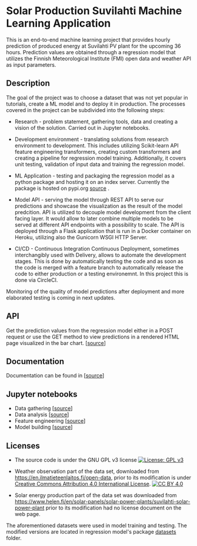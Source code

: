# Solar Production Suvilahti Machine Learning Application

This is an end-to-end machine learning project that provides hourly prediction of produced energy at Suvilahti PV plant for the upcoming 36 hours. Prediction values are obtained through a regression model that utilizes the Finnish Meteorological Institute (FMI) open data and weather API as input parameters.

## Description

The goal of the project was to choose a dataset that was not yet popular in tutorials, create a ML model and to deploy it in production. The processes covered in the project can be subdivided into the following steps:

- Research - problem statement, gathering tools, data and creating a vision of the solution. Carried out in Jupyter notebooks.
- Development environment - translating solutions from research environment to development. This includes utilizing Scikit-learn API feature engineering transformers, creating custom transformers and creating a pipeline for regression model training. Additionally, it covers unit testing, validation of input data and training the regression model.

- ML Application - testing and packaging the regression model as a python package and hosting it on an index server. Currently the package is hosted on pypi.org [source](https://pypi.org/project/solar-prod-suvilahti-ml-model/) .
- Model API - serving the model through REST API to serve our predictions and showcase the visualization as the result of the model predcition. API is utilized to decouple model development from the client facing layer. It would allow to later combine multiple models to be served at different API endpoints with a possibility to scale. The API is deployed through a Flask application that is run in a Docker container on Heroku, utilizing also the Gunicorn WSGI HTTP Server.
- CI/CD - Continuous Integration Continuous Deployment, sometimes interchangibly used with Delivery, allows to automate the development stages. This is done by automatically testing the code and as soon as the code is merged with a feature branch to automatically release the code to either production or a testing environemnt. In this project this is done via CircleCI.


 Monitoring of the quality of model predictions after deployment and more elaborated testing is coming in next updates.

## API

Get the prediction values from the regression model either in a POST request or use the GET method to view predictions in a rendered HTML page visualized in the bar chart. [[source](https://github.com/screwdriver66/solar_prod_suvilahti/blob/master/documentation/api.md)]

<!-- ## Regression model package installation
You can configure your Python project to use Gemfury as the primary source of packages. To start, add Gemfury as the main index to the top of your project’s requirements.txt:

CONFIGURE THIS! -->

## Documentation

Documentation can be found in [[source](https://github.com/screwdriver66/solar_prod_suvilahti/tree/master/documentation)]

## Jupyter notebooks

- Data gathering [[source]()]
- Data analysis [[source]()]
- Feature engineering [[source]()]
- Model building [[source]()]

## Licenses

- The source code is under the GNU GPL v3 license [![License: GPL v3](https://img.shields.io/badge/License-GPLv3-blue.svg)](https://www.gnu.org/licenses/gpl-3.0)

- Weather observation part of the data set, downloaded from https://en.ilmatieteenlaitos.fi/open-data, prior to its modification is under [Creative Commons Attribution 4.0 International
License][cc-by]. [![CC BY 4.0][cc-by-shield]][cc-by]

- Solar energy production part of the data set was downloaded from https://www.helen.fi/en/solar-panels/solar-power-plants/suvilahti-solar-power-plant prior to its modification had no license document on the web page.

The aforementioned datasets were used in model training and testing. The modified versions are located in regression model's package [datasets](/packages/regression_model/regression_model/datasets/) folder.



[cc-by]: http://creativecommons.org/licenses/by/4.0/
[cc-by-shield]: https://img.shields.io/badge/License-CC%20BY%204.0-lightgrey.svg
